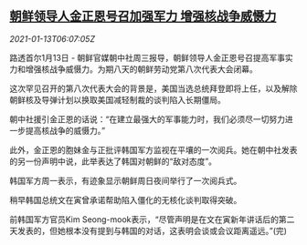 <!--1610518996000-->
[朝鲜领导人金正恩号召加强军力 增强核战争威慑力](https://cn.reuters.com/article/north-korea-kim-military-0113-wedn-idCNKBS29I0JY)
------

<div><i>2021-01-13T06:07:05Z</i></div><p>路透首尔1月13日 - 朝鲜官媒朝中社周三报导，朝鲜领导人金正恩号召提高军事实力和增强核战争威慑力。为期八天的朝鲜劳动党第八次代表大会闭幕。</p><p>这次罕见召开的第八次代表大会的背景是，美国当选总统拜登即将上任，以及解除朝鲜核及导弹计划以换取美国减轻制裁的谈判陷入长期僵局。</p><p>朝中社援引金正恩的话说：“在建立最强大的军事能力时，我们必须尽一切努力进一步提高核战争的威慑力。”</p><p>此外，金正恩的胞妹金与正批评韩国军方监视在平壤的一次阅兵。她在朝中社发表的另一份声明中说，此举表达了韩国对朝鲜的“敌对态度”。</p><p>韩国军方周一表示，有迹象显示朝鲜周日夜间举行了一次阅兵式。</p><p>稍早韩国总统文在寅曾承诺帮助陷入僵化的无核化谈判取得突破。</p><p>前韩国军方官员Kim Seong-mook表示，“尽管声明是在文在寅新年讲话后的第二天发表的，但她根本没有提到与韩国的对话，这表明会谈或会议距离遥远。”(完)</p>

